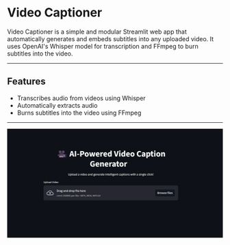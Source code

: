 # Video Captioner

Video Captioner is a simple and modular Streamlit web app that automatically generates and embeds subtitles into any uploaded video. It uses OpenAI's Whisper model for transcription and FFmpeg to burn subtitles into the video.

---

## Features

- Transcribes audio from videos using Whisper
- Automatically extracts audio
- Burns subtitles into the video using FFmpeg

---
![Video Captioner Demo](image.png)
